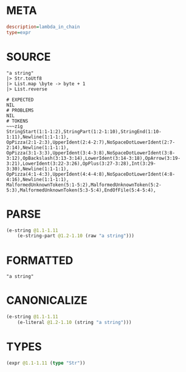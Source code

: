# META
~~~ini
description=lambda_in_chain
type=expr
~~~
# SOURCE
~~~roc
"a string"
|> Str.toUtf8
|> List.map \byte -> byte + 1
|> List.reverse
~~~
~~~
# EXPECTED
NIL
# PROBLEMS
NIL
# TOKENS
~~~zig
StringStart(1:1-1:2),StringPart(1:2-1:10),StringEnd(1:10-1:11),Newline(1:1-1:1),
OpPizza(2:1-2:3),UpperIdent(2:4-2:7),NoSpaceDotLowerIdent(2:7-2:14),Newline(1:1-1:1),
OpPizza(3:1-3:3),UpperIdent(3:4-3:8),NoSpaceDotLowerIdent(3:8-3:12),OpBackslash(3:13-3:14),LowerIdent(3:14-3:18),OpArrow(3:19-3:21),LowerIdent(3:22-3:26),OpPlus(3:27-3:28),Int(3:29-3:30),Newline(1:1-1:1),
OpPizza(4:1-4:3),UpperIdent(4:4-4:8),NoSpaceDotLowerIdent(4:8-4:16),Newline(1:1-1:1),
MalformedUnknownToken(5:1-5:2),MalformedUnknownToken(5:2-5:3),MalformedUnknownToken(5:3-5:4),EndOfFile(5:4-5:4),
~~~
# PARSE
~~~clojure
(e-string @1.1-1.11
	(e-string-part @1.2-1.10 (raw "a string")))
~~~
# FORMATTED
~~~roc
"a string"
~~~
# CANONICALIZE
~~~clojure
(e-string @1.1-1.11
	(e-literal @1.2-1.10 (string "a string")))
~~~
# TYPES
~~~clojure
(expr @1.1-1.11 (type "Str"))
~~~
